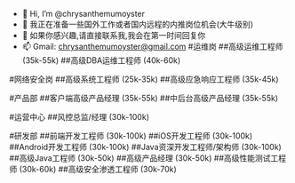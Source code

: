 - 👋 Hi, I’m @chrysanthemumoyster
- 👀 我正在准备一些国外工作或者国内远程的内推岗位机会(大牛级别)
- 💞️ 如果你感兴趣,请直接联系我,我会在第一时间回复你
- 📫 Gmail: chrysanthemumoyster@gmail.com
#运维岗
##高级运维工程师 (35k-55k)
##高级DBA运维工程师 (40k-60k)

#网络安全岗
##高级系统工程师 (25k-35k)
##高级应急响应工程师 (35k-45k)

#产品部
##客户端高级产品经理 (35k-55k)
##中后台高级产品经理 (35k-55k)

#运营中心
##风控总监/经理 (30k-100k)

#研发部
##前端开发工程师 (30k-100k)
##iOS开发工程师 (30k-100k)
##Android开发工程师 (30k-100k)
##Java资深开发工程师/架构师 (30k-100k)
##高级Java工程师 (30k-50k)
##高级产品经理 (30k-50k)
##高级性能测试工程师 (30k-60k)
##高级安全渗透工程师 (30k-70k)
